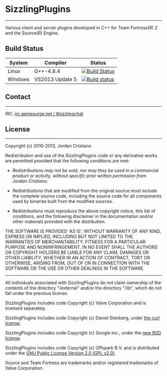 
# SizzlingPlugins
- - -
Various client and server plugins developed in C++ for Team Fortress(R) 2 and the Source(R) Engine.

## Build Status
| System | Compiler | Status |
| ------ | -------- | ------ |
| Linux | G++-4.8.4 | [![Build Status](https://semaphoreci.com/api/v1/hamfisted/sizzlingplugins/branches/master/badge.svg)](https://semaphoreci.com/hamfisted/sizzlingplugins) |
| Windows | VS2013 Update 5 | [![Build status](https://ci.appveyor.com/api/projects/status/kqsa1q20v8kokgii/branch/master?svg=true)](https://ci.appveyor.com/project/SizzlingCalamari/sizzlingplugins/branch/master) |

## Contact
- - -

IRC: [irc.gamesurge.net / #sizzlingchat](irc://irc.gamesurge.net/sizzlingchat)


## License 
- - -

Copyright (c) 2010-2013, Jordan Cristiano  
<jordan DOT first six letters of last name AT gmail DOT com>

Redistribution and use of the SizzlingPlugins code or any derivative
works are permitted provided that the following conditions are met:

* _Redistributions may not be sold, nor may they be used in a commercial
product or activity, without specific prior written permission from
Jordan Cristiano._
 
* Redistributions that are modified from the original source must include
the complete source code, including the source code for all components
used by binaries built from the modified sources.

* Redistributions must reproduce the above copyright notice, this list
of conditions, and the following disclaimer in the documentation and/or
other materials provided with the distribution.

THE SOFTWARE IS PROVIDED 'AS IS', WITHOUT WARRANTY OF ANY KIND,
EXPRESS OR IMPLIED, INCLUDING BUT NOT LIMITED TO THE WARRANTIES OF
MERCHANTABILITY, FITNESS FOR A PARTICULAR PURPOSE AND NONINFRINGEMENT.
IN NO EVENT SHALL THE AUTHORS OR COPYRIGHT HOLDERS BE LIABLE FOR ANY
CLAIM, DAMAGES OR OTHER LIABILITY, WHETHER IN AN ACTION OF CONTRACT,
TORT OR OTHERWISE, ARISING FROM, OUT OF OR IN CONNECTION WITH THE
SOFTWARE OR THE USE OR OTHER DEALINGS IN THE SOFTWARE.

- - -
All individuals associated with SizzlingPlugins do not claim ownership of 
the contents of the directory "/external" and/or the directory "/lib",
which do not fall under the previous license.

SizzlingPlugins includes code Copyright (c) Valve Corporation and is licensed separately.

SizzlingPlugins includes code Copyright (c) Daniel Stenberg, under [the curl license](http://curl.haxx.se/docs/copyright.html).

SizzlingPlugins includes code Copyright (c) Google Inc., under the [new BSD license](http://opensource.org/licenses/BSD-3-Clause).

SizzlingPlugins includes code Copyright (c) Offspark B.V. and is distributed under the [GNU Public License Version 2.0 (GPL v2.0)](http://www.gnu.org/licenses/old-licenses/gpl-2.0.html).

Source and Team Fortress are trademarks and/or registered trademarks of Valve Corporation.
